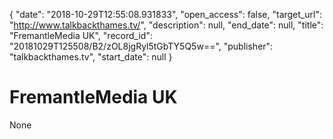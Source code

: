 {
  "date": "2018-10-29T12:55:08.931833", 
  "open_access": false, 
  "target_url": "http://www.talkbackthames.tv/", 
  "description": null, 
  "end_date": null, 
  "title": "FremantleMedia UK", 
  "record_id": "20181029T125508/B2/zOL8jgRyl5tGbTY5Q5w==", 
  "publisher": "talkbackthames.tv", 
  "start_date": null
}

# FremantleMedia UK

None